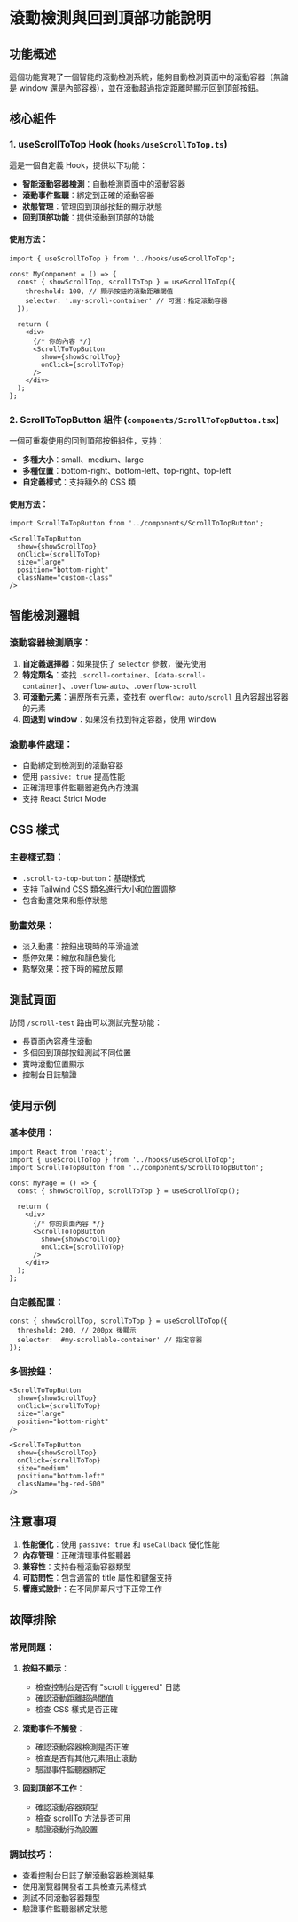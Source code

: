 # 滾動檢測與回到頂部功能說明

## 功能概述

這個功能實現了一個智能的滾動檢測系統，能夠自動檢測頁面中的滾動容器（無論是 window 還是內部容器），並在滾動超過指定距離時顯示回到頂部按鈕。

## 核心組件

### 1. useScrollToTop Hook (`hooks/useScrollToTop.ts`)

這是一個自定義 Hook，提供以下功能：

- **智能滾動容器檢測**：自動檢測頁面中的滾動容器
- **滾動事件監聽**：綁定到正確的滾動容器
- **狀態管理**：管理回到頂部按鈕的顯示狀態
- **回到頂部功能**：提供滾動到頂部的功能

#### 使用方法：

```tsx
import { useScrollToTop } from '../hooks/useScrollToTop';

const MyComponent = () => {
  const { showScrollTop, scrollToTop } = useScrollToTop({ 
    threshold: 100, // 顯示按鈕的滾動距離閾值
    selector: '.my-scroll-container' // 可選：指定滾動容器
  });

  return (
    <div>
      {/* 你的內容 */}
      <ScrollToTopButton 
        show={showScrollTop}
        onClick={scrollToTop}
      />
    </div>
  );
};
```

### 2. ScrollToTopButton 組件 (`components/ScrollToTopButton.tsx`)

一個可重複使用的回到頂部按鈕組件，支持：

- **多種大小**：small、medium、large
- **多種位置**：bottom-right、bottom-left、top-right、top-left
- **自定義樣式**：支持額外的 CSS 類

#### 使用方法：

```tsx
import ScrollToTopButton from '../components/ScrollToTopButton';

<ScrollToTopButton 
  show={showScrollTop}
  onClick={scrollToTop}
  size="large"
  position="bottom-right"
  className="custom-class"
/>
```

## 智能檢測邏輯

### 滾動容器檢測順序：

1. **自定義選擇器**：如果提供了 `selector` 參數，優先使用
2. **特定類名**：查找 `.scroll-container`、`[data-scroll-container]`、`.overflow-auto`、`.overflow-scroll`
3. **可滾動元素**：遍歷所有元素，查找有 `overflow: auto/scroll` 且內容超出容器的元素
4. **回退到 window**：如果沒有找到特定容器，使用 window

### 滾動事件處理：

- 自動綁定到檢測到的滾動容器
- 使用 `passive: true` 提高性能
- 正確清理事件監聽器避免內存洩漏
- 支持 React Strict Mode

## CSS 樣式

### 主要樣式類：

- `.scroll-to-top-button`：基礎樣式
- 支持 Tailwind CSS 類名進行大小和位置調整
- 包含動畫效果和懸停狀態

### 動畫效果：

- 淡入動畫：按鈕出現時的平滑過渡
- 懸停效果：縮放和顏色變化
- 點擊效果：按下時的縮放反饋

## 測試頁面

訪問 `/scroll-test` 路由可以測試完整功能：

- 長頁面內容產生滾動
- 多個回到頂部按鈕測試不同位置
- 實時滾動位置顯示
- 控制台日誌驗證

## 使用示例

### 基本使用：

```tsx
import React from 'react';
import { useScrollToTop } from '../hooks/useScrollToTop';
import ScrollToTopButton from '../components/ScrollToTopButton';

const MyPage = () => {
  const { showScrollTop, scrollToTop } = useScrollToTop();

  return (
    <div>
      {/* 你的頁面內容 */}
      <ScrollToTopButton 
        show={showScrollTop}
        onClick={scrollToTop}
      />
    </div>
  );
};
```

### 自定義配置：

```tsx
const { showScrollTop, scrollToTop } = useScrollToTop({
  threshold: 200, // 200px 後顯示
  selector: '#my-scrollable-container' // 指定容器
});
```

### 多個按鈕：

```tsx
<ScrollToTopButton 
  show={showScrollTop}
  onClick={scrollToTop}
  size="large"
  position="bottom-right"
/>

<ScrollToTopButton 
  show={showScrollTop}
  onClick={scrollToTop}
  size="medium"
  position="bottom-left"
  className="bg-red-500"
/>
```

## 注意事項

1. **性能優化**：使用 `passive: true` 和 `useCallback` 優化性能
2. **內存管理**：正確清理事件監聽器
3. **兼容性**：支持各種滾動容器類型
4. **可訪問性**：包含適當的 title 屬性和鍵盤支持
5. **響應式設計**：在不同屏幕尺寸下正常工作

## 故障排除

### 常見問題：

1. **按鈕不顯示**：
   - 檢查控制台是否有 "scroll triggered" 日誌
   - 確認滾動距離超過閾值
   - 檢查 CSS 樣式是否正確

2. **滾動事件不觸發**：
   - 確認滾動容器檢測是否正確
   - 檢查是否有其他元素阻止滾動
   - 驗證事件監聽器綁定

3. **回到頂部不工作**：
   - 確認滾動容器類型
   - 檢查 scrollTo 方法是否可用
   - 驗證滾動行為設置

### 調試技巧：

- 查看控制台日誌了解滾動容器檢測結果
- 使用瀏覽器開發者工具檢查元素樣式
- 測試不同滾動容器類型
- 驗證事件監聽器綁定狀態
